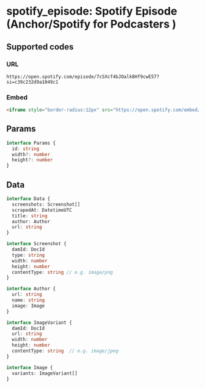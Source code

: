 # spotify_episode: Spotify Episode (Anchor/Spotify for Podcasters )

## Supported codes

### URL

```
https://open.spotify.com/episode/7cSXcf4bJOalk8Hf9cwE57?si=c39c232d9a1049c1 
```

### Embed

```html
<iframe style="border-radius:12px" src="https://open.spotify.com/embed/episode/7cSXcf4bJOalk8Hf9cwE57?utm_source=generator" width="100%" height="352" frameBorder="0" allowfullscreen="" allow="autoplay; clipboard-write; encrypted-media; fullscreen; picture-in-picture" loading="lazy"></iframe>
```

## Params

```ts
interface Params {
  id: string
  width?: number
  height?: number
}
```

## Data

```ts
interface Data {
  screenshots: Screenshot[]
  scrapedAt: DatetimeUTC
  title: string
  author: Author
  url: string
}

interface Screenshot {
  damId: DocId
  type: string
  width: number
  height: number
  contentType: string // e.g. image/png
}

interface Author {
  url: string
  name: string
  image: Image
}

interface ImageVariant {
  damId: DocId
  url: string
  width: number
  height: number
  contentType: string  // e.g. image/jpeg
}

interface Image {
  variants: ImageVariant[]
}
```
